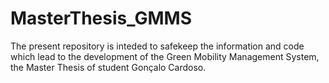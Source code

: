# MasterThesis_GMMS
The present repository is inteded to safekeep the information and code which lead to the development of the Green Mobility Management System, the Master Thesis of student Gonçalo Cardoso.
